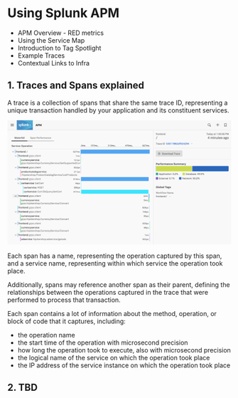 # Using Splunk APM

* APM Overview - RED metrics
* Using the Service Map
* Introduction to Tag Spotlight
* Example Traces
* Contextual Links to Infra

## 1. Traces and Spans explained

A trace is a collection of spans that share the same trace ID, representing a unique transaction handled by your application and its constituent services.

![Traces and Spans](../images/apm/trace-spans.png)

Each span has a name, representing the operation captured by this span, and a service name, representing within which service the operation took place.

Additionally, spans may reference another span as their parent, defining the relationships between the operations captured in the trace that were performed to process that transaction.

Each span contains a lot of information about the method, operation, or block of code that it captures, including:

* the operation name
* the start time of the operation with microsecond precision
* how long the operation took to execute, also with microsecond precision
* the logical name of the service on which the operation took place
* the IP address of the service instance on which the operation took place

## 2. TBD
